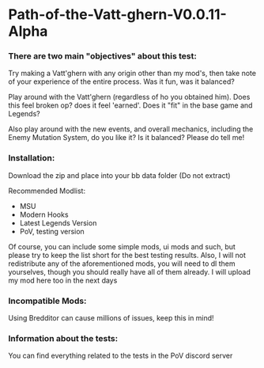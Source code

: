 # Path-of-the-Vatt-ghern-V0.0.11-Alpha

### There are two main "objectives" about this test:

Try making a Vatt'ghern with any origin other than my mod's, then take note of your experience of the entire process. Was it fun, was it balanced?

Play around with the Vatt'ghern (regardless of ho you obtained him). Does this feel broken op? does it feel 'earned'. Does it "fit" in the base game and Legends?

Also play around with the new events, and overall mechanics, including the Enemy Mutation System, do you like it? Is it balanced? Please do tell me!


### Installation:

Download the zip and place into your bb data folder (Do not extract)

Recommended Modlist:
* MSU
* Modern Hooks
* Latest Legends Version
* PoV, testing version

Of course, you can include some simple mods, ui mods and such, but please try to keep the list short for the best testing results. Also, I will not redistribute any of the aforementioned mods, you will need to dl them yourselves, though you should really have all of them already. I will upload my mod here too in the next days 

### Incompatible Mods:
Using Bredditor can cause millions of issues, keep this in mind!


### Information about the tests:
You can find everything related to the tests in the PoV discord server
